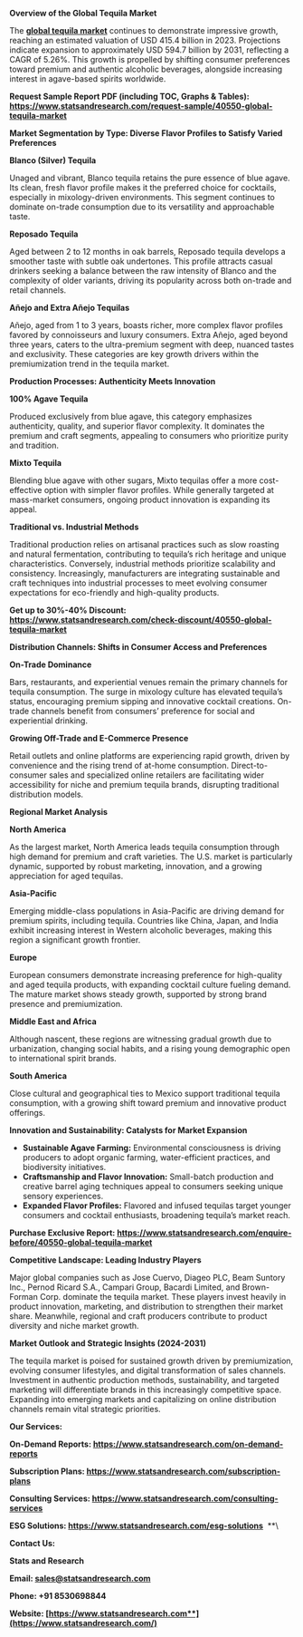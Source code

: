 ﻿**Overview of the Global Tequila Market**

The [**global tequila market**](https://www.statsandresearch.com/report/40550-global-tequila-market) continues to demonstrate impressive growth, reaching an estimated valuation of USD 415.4 billion in 2023. Projections indicate expansion to approximately USD 594.7 billion by 2031, reflecting a CAGR of 5.26%. This growth is propelled by shifting consumer preferences toward premium and authentic alcoholic beverages, alongside increasing interest in agave-based spirits worldwide.

**Request Sample Report PDF (including TOC, Graphs & Tables): <https://www.statsandresearch.com/request-sample/40550-global-tequila-market>**

**Market Segmentation by Type: Diverse Flavor Profiles to Satisfy Varied Preferences**

**Blanco (Silver) Tequila**

Unaged and vibrant, Blanco tequila retains the pure essence of blue agave. Its clean, fresh flavor profile makes it the preferred choice for cocktails, especially in mixology-driven environments. This segment continues to dominate on-trade consumption due to its versatility and approachable taste.

**Reposado Tequila**

Aged between 2 to 12 months in oak barrels, Reposado tequila develops a smoother taste with subtle oak undertones. This profile attracts casual drinkers seeking a balance between the raw intensity of Blanco and the complexity of older variants, driving its popularity across both on-trade and retail channels.

**Añejo and Extra Añejo Tequilas**

Añejo, aged from 1 to 3 years, boasts richer, more complex flavor profiles favored by connoisseurs and luxury consumers. Extra Añejo, aged beyond three years, caters to the ultra-premium segment with deep, nuanced tastes and exclusivity. These categories are key growth drivers within the premiumization trend in the tequila market.

**Production Processes: Authenticity Meets Innovation**

**100% Agave Tequila**

Produced exclusively from blue agave, this category emphasizes authenticity, quality, and superior flavor complexity. It dominates the premium and craft segments, appealing to consumers who prioritize purity and tradition.

**Mixto Tequila**

Blending blue agave with other sugars, Mixto tequilas offer a more cost-effective option with simpler flavor profiles. While generally targeted at mass-market consumers, ongoing product innovation is expanding its appeal.

**Traditional vs. Industrial Methods**

Traditional production relies on artisanal practices such as slow roasting and natural fermentation, contributing to tequila’s rich heritage and unique characteristics. Conversely, industrial methods prioritize scalability and consistency. Increasingly, manufacturers are integrating sustainable and craft techniques into industrial processes to meet evolving consumer expectations for eco-friendly and high-quality products.

**Get up to 30%-40% Discount: <https://www.statsandresearch.com/check-discount/40550-global-tequila-market>**

**Distribution Channels: Shifts in Consumer Access and Preferences**

**On-Trade Dominance**

Bars, restaurants, and experiential venues remain the primary channels for tequila consumption. The surge in mixology culture has elevated tequila’s status, encouraging premium sipping and innovative cocktail creations. On-trade channels benefit from consumers’ preference for social and experiential drinking.

**Growing Off-Trade and E-Commerce Presence**

Retail outlets and online platforms are experiencing rapid growth, driven by convenience and the rising trend of at-home consumption. Direct-to-consumer sales and specialized online retailers are facilitating wider accessibility for niche and premium tequila brands, disrupting traditional distribution models.

**Regional Market Analysis**

**North America**

As the largest market, North America leads tequila consumption through high demand for premium and craft varieties. The U.S. market is particularly dynamic, supported by robust marketing, innovation, and a growing appreciation for aged tequilas.

**Asia-Pacific**

Emerging middle-class populations in Asia-Pacific are driving demand for premium spirits, including tequila. Countries like China, Japan, and India exhibit increasing interest in Western alcoholic beverages, making this region a significant growth frontier.

**Europe**

European consumers demonstrate increasing preference for high-quality and aged tequila products, with expanding cocktail culture fueling demand. The mature market shows steady growth, supported by strong brand presence and premiumization.

**Middle East and Africa**

Although nascent, these regions are witnessing gradual growth due to urbanization, changing social habits, and a rising young demographic open to international spirit brands.

**South America**

Close cultural and geographical ties to Mexico support traditional tequila consumption, with a growing shift toward premium and innovative product offerings.

**Innovation and Sustainability: Catalysts for Market Expansion**

- **Sustainable Agave Farming:** Environmental consciousness is driving producers to adopt organic farming, water-efficient practices, and biodiversity initiatives.
- **Craftsmanship and Flavor Innovation:** Small-batch production and creative barrel aging techniques appeal to consumers seeking unique sensory experiences.
- **Expanded Flavor Profiles:** Flavored and infused tequilas target younger consumers and cocktail enthusiasts, broadening tequila’s market reach.

**Purchase Exclusive Report: <https://www.statsandresearch.com/enquire-before/40550-global-tequila-market>**

**Competitive Landscape: Leading Industry Players**

Major global companies such as Jose Cuervo, Diageo PLC, Beam Suntory Inc., Pernod Ricard S.A., Campari Group, Bacardi Limited, and Brown-Forman Corp. dominate the tequila market. These players invest heavily in product innovation, marketing, and distribution to strengthen their market share. Meanwhile, regional and craft producers contribute to product diversity and niche market growth.

**Market Outlook and Strategic Insights (2024-2031)**

The tequila market is poised for sustained growth driven by premiumization, evolving consumer lifestyles, and digital transformation of sales channels. Investment in authentic production methods, sustainability, and targeted marketing will differentiate brands in this increasingly competitive space. Expanding into emerging markets and capitalizing on online distribution channels remain vital strategic priorities.

**Our Services:** 

**On-Demand Reports: <https://www.statsandresearch.com/on-demand-reports>** 

**Subscription Plans: <https://www.statsandresearch.com/subscription-plans>** 

**Consulting Services: <https://www.statsandresearch.com/consulting-services>** 

**ESG Solutions: <https://www.statsandresearch.com/esg-solutions>** 
**\


**Contact Us:** 

**Stats and Research** 

**Email: <sales@statsandresearch.com>** 

**Phone: +91 8530698844** 

**Website: [https://www.statsandresearch.com**](https://www.statsandresearch.com/)**


